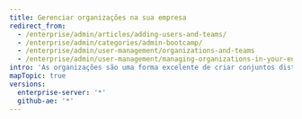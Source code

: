 ```yaml
---
title: Gerenciar organizações na sua empresa
redirect_from:
  - /enterprise/admin/articles/adding-users-and-teams/
  - /enterprise/admin/categories/admin-bootcamp/
  - /enterprise/admin/user-management/organizations-and-teams
  - /enterprise/admin/user-management/managing-organizations-in-your-enterprise
intro: 'As organizações são uma forma excelente de criar conjuntos distintos de usuários na empresa, como divisões ou grupos que trabalham em projetos semelhantes. Os repositórios públicos de uma organização ficam acessíveis para os usuários de outras organizações, enquanto os repositórios privados são inacessíveis para qualquer pessoa que não seja integrante da organização.'
mapTopic: true
versions:
  enterprise-server: '*'
  github-ae: '*'
---
```


